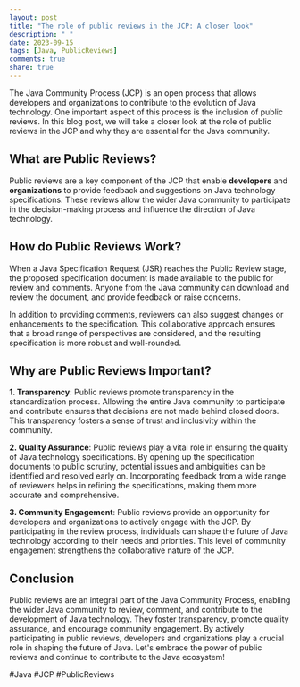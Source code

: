 ```yaml
---
layout: post
title: "The role of public reviews in the JCP: A closer look"
description: " "
date: 2023-09-15
tags: [Java, PublicReviews]
comments: true
share: true
---
```


The Java Community Process (JCP) is an open process that allows developers and organizations to contribute to the evolution of Java technology. One important aspect of this process is the inclusion of public reviews. In this blog post, we will take a closer look at the role of public reviews in the JCP and why they are essential for the Java community.

## What are Public Reviews?

Public reviews are a key component of the JCP that enable **developers** and **organizations** to provide feedback and suggestions on Java technology specifications. These reviews allow the wider Java community to participate in the decision-making process and influence the direction of Java technology.

## How do Public Reviews Work?

When a Java Specification Request (JSR) reaches the Public Review stage, the proposed specification document is made available to the public for review and comments. Anyone from the Java community can download and review the document, and provide feedback or raise concerns.

In addition to providing comments, reviewers can also suggest changes or enhancements to the specification. This collaborative approach ensures that a broad range of perspectives are considered, and the resulting specification is more robust and well-rounded.

## Why are Public Reviews Important?

**1. Transparency**: Public reviews promote transparency in the standardization process. Allowing the entire Java community to participate and contribute ensures that decisions are not made behind closed doors. This transparency fosters a sense of trust and inclusivity within the community.

**2. Quality Assurance**: Public reviews play a vital role in ensuring the quality of Java technology specifications. By opening up the specification documents to public scrutiny, potential issues and ambiguities can be identified and resolved early on. Incorporating feedback from a wide range of reviewers helps in refining the specifications, making them more accurate and comprehensive.

**3. Community Engagement**: Public reviews provide an opportunity for developers and organizations to actively engage with the JCP. By participating in the review process, individuals can shape the future of Java technology according to their needs and priorities. This level of community engagement strengthens the collaborative nature of the JCP.

## Conclusion

Public reviews are an integral part of the Java Community Process, enabling the wider Java community to review, comment, and contribute to the development of Java technology. They foster transparency, promote quality assurance, and encourage community engagement. By actively participating in public reviews, developers and organizations play a crucial role in shaping the future of Java. Let's embrace the power of public reviews and continue to contribute to the Java ecosystem!

\#Java #JCP #PublicReviews